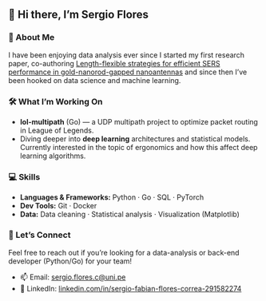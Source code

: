 ## 👋 Hi there, I’m Sergio Flores

### 🌱 About Me
I have been enjoying data analysis ever since I started my first research paper, co-authoring [Length-flexible strategies for efficient SERS performance in gold-nanorod-gapped nanoantennas](https://doi.org/10.1186/s11671-025-04228-4) and since then I’ve been hooked on data science and machine learning. 

### 🛠 What I’m Working On
- **lol-multipath** (Go) — a UDP multipath project to optimize packet routing in League of Legends.  
- Diving deeper into **deep learning** architectures and statistical models. Currently interested in the topic of ergonomics and how this affect deep learning algorithms.

### 💻 Skills
- **Languages & Frameworks:** Python · Go · SQL · PyTorch  
- **Dev Tools:** Git · Docker   
- **Data:** Data cleaning · Statistical analysis · Visualization (Matplotlib)

### 🤝 Let’s Connect
Feel free to reach out if you’re looking for a data-analysis or back-end developer (Python/Go) for your team!
- 📫 Email: sergio.flores.c@uni.pe  
- 🔗 LinkedIn: [linkedin.com/in/sergio-fabian-flores-correa-291582274](https://www.linkedin.com/in/sergio-fabian-flores-correa-291582274)
<!--
**SergioFloresCorrea/SergioFloresCorrea** is a ✨ _special_ ✨ repository because its `README.md` (this file) appears on your GitHub profile.

Here are some ideas to get you started:

- 🔭 I’m currently working on ...
- 🌱 I’m currently learning ...
- 👯 I’m looking to collaborate on ...
- 🤔 I’m looking for help with ...
- 💬 Ask me about ...
- 📫 How to reach me: ...
- 😄 Pronouns: ...
- ⚡ Fun fact: ...
-->

